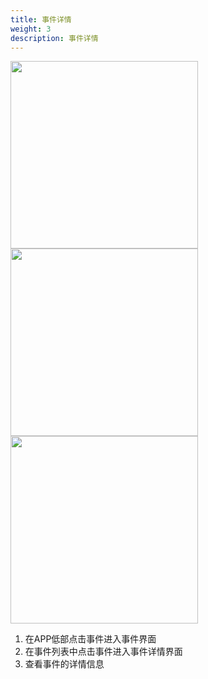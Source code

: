 ```yaml
---
title: 事件详情
weight: 3
description: 事件详情
---
```


<img src="/../../zh/photo/docs/app/event/detail.png" style="margin-right: 50px" width="300">

<img src="/../../zh/photo/docs/app/event/detail1.png" style="margin-right: 50px" width="300">

<img src="/../../zh/photo/docs/app/event/detail2.png" style="margin-right: 50px" width="300">

1. 在APP低部点击事件进入事件界面
2. 在事件列表中点击事件进入事件详情界面
3. 查看事件的详情信息

